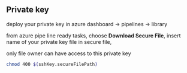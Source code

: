 ## Private key
deploy your private key in azure dashboard -> pipelines -> library

from azure pipe line ready tasks, choose **Download Secure File**, insert name of your private key file
in secure file, 

only file owner can have access to this private key
```bash
chmod 400 $(sshKey.secureFilePath)
```

